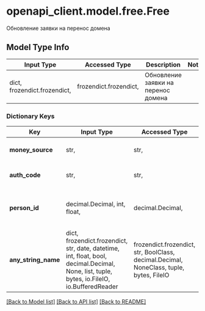 # openapi_client.model.free.Free

Обновление заявки на перенос домена

## Model Type Info
Input Type | Accessed Type | Description | Notes
------------ | ------------- | ------------- | -------------
dict, frozendict.frozendict,  | frozendict.frozendict,  | Обновление заявки на перенос домена | 

### Dictionary Keys
Key | Input Type | Accessed Type | Description | Notes
------------ | ------------- | ------------- | ------------- | -------------
**money_source** | str,  | str,  | Тип создаваемой заявки. | must be one of ["free", ] 
**auth_code** | str,  | str,  | Код авторизации для переноса домена. | 
**person_id** | decimal.Decimal, int, float,  | decimal.Decimal,  | Идентификатор администратора, на которого зарегистрирован домен. | [optional] 
**any_string_name** | dict, frozendict.frozendict, str, date, datetime, int, float, bool, decimal.Decimal, None, list, tuple, bytes, io.FileIO, io.BufferedReader | frozendict.frozendict, str, BoolClass, decimal.Decimal, NoneClass, tuple, bytes, FileIO | any string name can be used but the value must be the correct type | [optional]

[[Back to Model list]](../../README.md#documentation-for-models) [[Back to API list]](../../README.md#documentation-for-api-endpoints) [[Back to README]](../../README.md)

